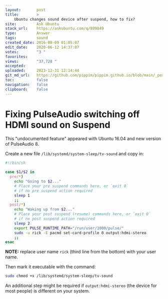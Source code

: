 ```yaml
---
layout:       post
title:        >
    Ubuntu changes sound device after suspend, how to fix?
site:         Ask Ubuntu
stack_url:    https://askubuntu.com/q/809849
type:         Answer
tags:         sound
created_date: 2016-08-09 01:05:07
edit_date:    2020-06-12 14:37:07
votes:        "3 "
favorites:    
views:        "37,728 "
accepted:     
uploaded:     2023-12-31 12:14:44
git_md_url:   https://github.com/pippim/pippim.github.io/blob/main/_posts/2016/2016-08-09-Ubuntu-changes-sound-device-after-suspend_-how-to-fix_.md
toc:          false
navigation:   false
clipboard:    false
---
```


# Fixing PulseAudio switching off HDMI sound on Suspend

This "undocumented feature" appeared with Ubuntu 16.04 and new version of PulseAudio 8. 

Create a new file `/lib/systemd/system-sleep/tv-sound` and copy in:



``` sh
#!/bin/sh

case $1/$2 in
  pre/*)
    echo "Going to $2..."
    # Place your pre suspend commands here, or `exit 0`
    # if no pre suspend action required
    sleep 1
    ;;
  post/*)
    echo "Waking up from $2..."
    # Place your post suspend (resume) commands here, or `exit 0` 
    # if no post suspend action required
    sleep 2
    export PULSE_RUNTIME_PATH="/run/user/1000/pulse/"
    sudo -u rick -E pacmd set-card-profile 0 output:hdmi-stereo
    ;;
esac
```


**NOTE:** replace user name `rick` (third line from the bottom) with your user name.

Then mark it executable with the command:

``` sh
sudo chmod +x /lib/systemd/system-sleep/tv-sound
```

An additional step might be required if `output:hdmi-stereo` (the device for most people) is different on your system.
